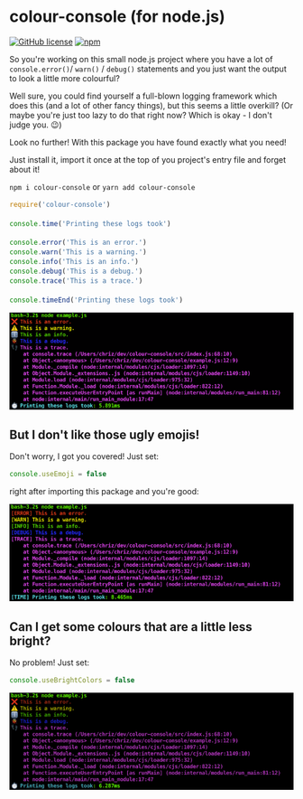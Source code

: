 # colour-console (for node.js)

[![GitHub license](https://img.shields.io/github/license/chrisEff/colour-console.svg)](https://github.com/chrisEff/colour-console/blob/master/LICENSE)
[![npm](https://img.shields.io/npm/v/colour-console)](https://www.npmjs.com/package/colour-console)

So you're working on this small node.js project where you have a lot of `console.error()`/ `warn()` / `debug()` statements
and you just want the output to look a little more colourful?

Well sure, you could find yourself a full-blown logging framework which does this (and a lot of other fancy things),
but this seems a little overkill?
(Or maybe you're just too lazy to do that right now? Which is okay - I don't judge you. 😉)

Look no further! With this package you have found exactly what you need!

Just install it, import it once at the top of you project's entry file and forget about it!

`npm i colour-console` or `yarn add colour-console`

```js
require('colour-console')

console.time('Printing these logs took')

console.error('This is an error.')
console.warn('This is a warning.')
console.info('This is an info.')
console.debug('This is a debug.')
console.trace('This is a trace.')

console.timeEnd('Printing these logs took')
```

![example output](example1.png)

## But I don't like those ugly emojis!

Don't worry, I got you covered! Just set:

```js
console.useEmoji = false
```

right after importing this package and you're good:

![example output](example2.png)

## Can I get some colours that are a little less bright?

No problem! Just set:

```js
console.useBrightColors = false
```

![example output](example3.png)
